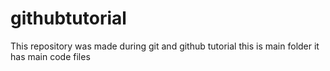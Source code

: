 # githubtutorial
This repository was made during git and github tutorial
this is main folder it has main code files
